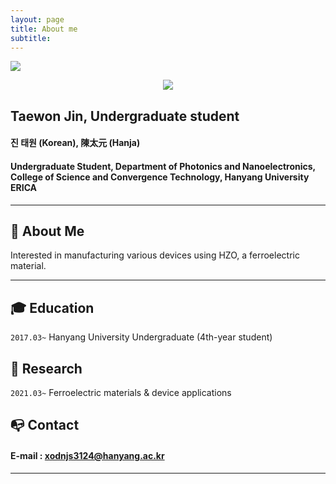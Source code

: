 ```yaml
---
layout: page
title: About me
subtitle: 
---
```

<img src = "https://capsule-render.vercel.app/api?type=waving&height=200&text=Taewon%20Jin&fontAlign=50&fontAlignY=40&color=gradient">

<p align="center"><img src='https://user-images.githubusercontent.com/70870983/148034243-606b0122-1f52-4222-86c9-4975d9f1e728.png'></p>

## Taewon Jin, Undergraduate student
#### 진 태원 (Korean), 陳太元 (Hanja)
#### Undergraduate Student, Department of Photonics and Nanoelectronics, College of Science and Convergence Technology, Hanyang University ERICA

---

## **👩 About Me**
Interested in manufacturing various devices using HZO, a ferroelectric material.
  
---

## **🎓 Education**

`2017.03~` Hanyang University Undergraduate (4th-year student)


## **📝 Research** 

`2021.03~` Ferroelectric materials & device applications

## **📭 Contact** 

#### E-mail : xodnjs3124@hanyang.ac.kr
---


